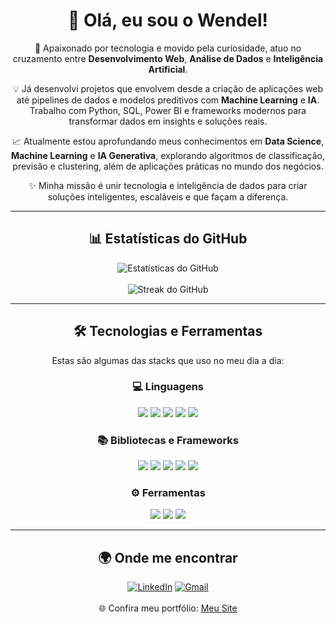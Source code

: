 <div align="center">
  <h1>👋 Olá, eu sou o Wendel!</h1>
  <p>🚀 Apaixonado por tecnologia e movido pela curiosidade, atuo no cruzamento entre <strong>Desenvolvimento Web</strong>, <strong>Análise de Dados</strong> e <strong>Inteligência Artificial</strong>.</p>
  <p>💡 Já desenvolvi projetos que envolvem desde a criação de aplicações web até pipelines de dados e modelos preditivos com <strong>Machine Learning</strong> e <strong>IA</strong>. Trabalho com Python, SQL, Power BI e frameworks modernos para transformar dados em insights e soluções reais.</p>
  <p>📈 Atualmente estou aprofundando meus conhecimentos em <strong>Data Science</strong>, <strong>Machine Learning</strong> e <strong>IA Generativa</strong>, explorando algoritmos de classificação, previsão e clustering, além de aplicações práticas no mundo dos negócios.</p>
  <p>✨ Minha missão é unir tecnologia e inteligência de dados para criar soluções inteligentes, escaláveis e que façam a diferença.</p>
</div>

---

<div align="center">
  <h2>📊 Estatísticas do GitHub</h2>
  <img src="https://github-readme-stats.vercel.app/api?username=SEU_USERNAME&show_icons=true&theme=tokyonight" alt="Estatísticas do GitHub" />
  <br/><br/>
  <img src="https://github-readme-streak-stats.herokuapp.com/?user=SEU_USERNAME&theme=tokyonight&hide_border=false&date_format=j%20M%5B%20Y%5D" alt="Streak do GitHub" />
</div>

---

<div align="center">
  <h2>🛠️ Tecnologias e Ferramentas</h2>
  <p>Estas são algumas das stacks que uso no meu dia a dia:</p>
  
  <h3>💻 Linguagens</h3>
  <img src="https://img.shields.io/badge/Python-3776AB?style=for-the-badge&logo=python&logoColor=white" />
  <img src="https://img.shields.io/badge/JavaScript-F7DF1E?style=for-the-badge&logo=javascript&logoColor=black" />
  <img src="https://img.shields.io/badge/SQL-000000?style=for-the-badge&logo=sqlite&logoColor=white" />
  <img src="https://img.shields.io/badge/HTML5-E34F26?style=for-the-badge&logo=html5&logoColor=white" />
  <img src="https://img.shields.io/badge/CSS3-1572B6?style=for-the-badge&logo=css3&logoColor=white" />

  <h3>📚 Bibliotecas e Frameworks</h3>
  <img src="https://img.shields.io/badge/Pandas-150458?style=for-the-badge&logo=pandas&logoColor=white" />
  <img src="https://img.shields.io/badge/React-20232A?style=for-the-badge&logo=react&logoColor=61DAFB" />
  <img src="https://img.shields.io/badge/Node.js-339933?style=for-the-badge&logo=node.js&logoColor=white" />
  <img src="https://img.shields.io/badge/Scikit--learn-F7931E?style=for-the-badge&logo=scikit-learn&logoColor=white" />
  <img src="https://img.shields.io/badge/Jupyter-F37626?style=for-the-badge&logo=jupyter&logoColor=white" />

  <h3>⚙️ Ferramentas</h3>
  <img src="https://img.shields.io/badge/Git-F05032?style=for-the-badge&logo=git&logoColor=white" />
  <img src="https://img.shields.io/badge/Docker-2496ED?style=for-the-badge&logo=docker&logoColor=white" />
  <img src="https://img.shields.io/badge/PostgreSQL-316192?style=for-the-badge&logo=postgresql&logoColor=white" />
</div>

---

<div align="center">
  <h2>🌍 Onde me encontrar</h2>
  <a href="https://www.linkedin.com/in/wendelventura"><img alt="LinkedIn" src="https://img.shields.io/badge/-LinkedIn-0A66C2?style=for-the-badge&logo=linkedin&logoColor=white"></a>
  <a href="mailto:wendelsantastico1@gmail.com"><img alt="Gmail" src="https://img.shields.io/badge/-Gmail-D14836?style=for-the-badge&logo=gmail&logoColor=white"></a>
  <br/><br/>
  🌐 Confira meu portfólio: <a href="https://dazzling-vacherin-09b639.netlify.app" target="_blank">Meu Site</a>
</div>
